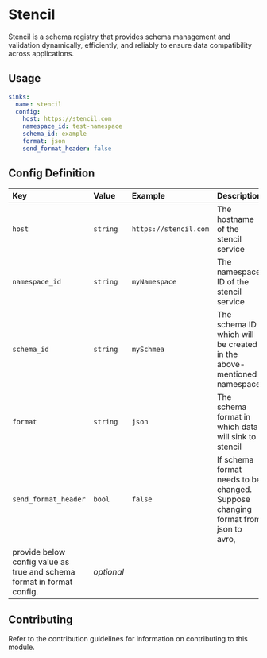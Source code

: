 # Stencil

Stencil is a schema registry that provides schema management and validation dynamically, efficiently, and reliably to ensure data compatibility across applications.

## Usage

```yaml
sinks:
  name: stencil
  config:
    host: https://stencil.com
    namespace_id: test-namespace
    schema_id: example
    format: json
    send_format_header: false
```

## Config Definition

| Key | Value | Example | Description |  |
| :-- | :---- | :------ | :---------- | :-- |
|`host` | `string` | `https://stencil.com` | The hostname of the stencil service | *required*|
| `namespace_id` | `string` | `myNamespace` | The namespace ID of the stencil service | *required* |
|`schema_id` | `string` | `mySchmea` | The schema ID which will be created in the above-mentioned namespace | *required*|
|`format` | `string` | `json` | The schema format in which data will sink to stencil | *optional*|
|`send_format_header` | `bool` | `false` | If schema format needs to be changed. Suppose changing format from json to avro,
provide below config value as true and schema format in format config. | *optional*|


## Contributing

Refer to the contribution guidelines for information on contributing to this module.